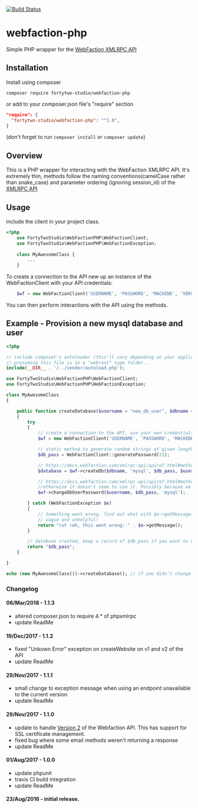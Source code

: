 [![Build Status](https://travis-ci.org/fortytwostudio/webfaction-php.svg?branch=master)](https://travis-ci.org/fortytwostudio/webfaction-php)
# webfaction-php
Simple PHP wrapper for the [WebFaction XMLRPC API](https://docs.webfaction.com/xmlrpc-api/apiref.html)


## Installation

Install using composer

`composer require fortytwo-studio/webfaction-php`

or add to your composer.json file's "require" section

```json
"require": {
  "fortytwo-studio/webfaction-php": "^1.0",
}
```
(don't forget to run `composer install` or `composer update`)

## Overview

This is a PHP wrapper for interacting with the WebFaction XMLRPC API. It's extremely thin, methods follow the naming conventions(camelCase rather than snake_case) and parameter ordering (ignoring session_id) of the [XMLRPC API](https://docs.webfaction.com/xmlrpc-api/apiref.html)

## Usage

include the client in your project class.

```php
<?php
    use FortyTwoStudio\WebFactionPHP\WebFactionClient;
    use FortyTwoStudio\WebFactionPHP\WebFactionException;
    
    class MyAwesomeClass {
        ...
    }
```

To create a connection to the API new up an instance of the WebFactionClient with your API credentials:
```php
    $wf = new WebFactionClient('USERNAME', 'PASSWORD', 'MACHINE', 'VERSION');
```

You can then perform interactions with the API using the methods.

## Example - Provision a new mysql database and user
```php
<?php

// include composer's autoloader (this'll vary depending on your application)
// presuming this file is in a "webroot" type folder...
include(__DIR__ . '/../vendor/autoload.php');

use FortyTwoStudio\WebFactionPHP\WebFactionClient;
use FortyTwoStudio\WebFactionPHP\WebFactionException;

class MyAwesomeClass
{

    public function createDatabase($username = "new_db_user", $dbname = "my_new_db")
    {
        try
        {
            // create a connection to the API, use your own credentials here, obvs
            $wf = new WebFactionClient('USERNAME', 'PASSWORD', 'MACHINE', 'VERSION');

            // static method to generate random strings of given length
            $db_pass = WebFactionClient::generatePassword(21);

            // https://docs.webfaction.com/xmlrpc-api/apiref.html#method-create_db
            $database = $wf->createDb($dbname, 'mysql', $db_pass, $username);

            // https://docs.webfaction.com/xmlrpc-api/apiref.html#method-change_db_user_password
            //otherwise it doesn't seem to use it. Possibly because we're creating the user at the same time as the DB above
            $wf->changeDbUserPassword($username, $db_pass, 'mysql');

        } catch (WebFactionException $e)
        {
            // Something went wrong, find out what with $e->getMessage() but be warned, WebFaction exception messages are often
            // vague and unhelpful!
            return "rut roh, this went wrong: " . $e->getMessage();
        }

        // database created, keep a record of $db_pass if you want to use it somewhere!
        return "$db_pass";
    }

}

echo (new MyAwesomeClass())->createDatabase(); // if you didn't change the credentials in this example => rut roh, this went wrong: LoginError
```
### Changelog

#### 06/Mar/2018 - 1.1.3
* altered composer.json to require 4.* of phpxmlrpc
* update ReadMe

#### 19/Dec/2017 - 1.1.2
* fixed "Unkown Error" exception on createWebsite on v1 and v2 of the API
* update ReadMe

#### 29/Nov/2017 - 1.1.1
* small change to exception message when using an endpoint unavailable to the current version
* update ReadMe

#### 29/Nov/2017 - 1.1.0
* update to handle [Version 2](https://docs.webfaction.com/xmlrpc-api/apiref.html#api-versions) of the Webfaction API. This has support for SSL certificate management.
* fixed bug where some email methods weren't returning a response 
* update ReadMe

#### 01/Aug/2017 - 1.0.0
* update phpunit 
* travis CI build integration
* update ReadMe

#### 23/Aug/2016 - initial release.
